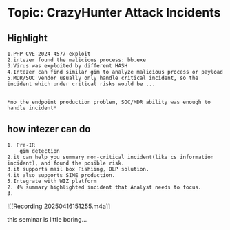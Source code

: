 # Topic: CrazyHunter Attack Incidents

## Highlight
	1.PHP CVE-2024-4577 exploit
	2.intezer found the malicious process: bb.exe
	3.Virus was exploited by different HASH
	4.Intezer can find similar gim to analyze malicious process or payload
	5.MDR/SOC vendor usually only handle critical incident, so the incident which under critical risks would be ...
	
	
	*no the endpoint production problem, SOC/MDR ability was enough to handle incident*
## how intezer can do
	1. Pre-IR
		gim detection
	2.it can help you summary non-critical incident(like cs information incident), and found the posible risk.
	3.it supports mail box Fishiing, DLP solution.
	4.it also supports SIME production.
	5.Integrate with WIZ platform
	2. 4% summary highlighted incident that Analyst needs to focus.
	3. 

![[Recording 20250416151255.m4a]]

this seminar is little boring...

